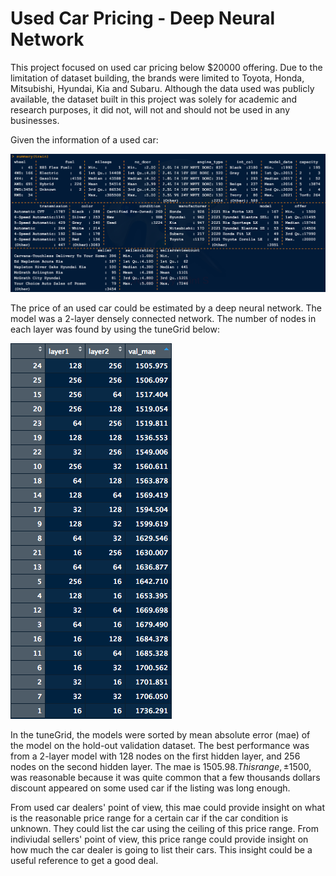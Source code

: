 # Used Car Pricing - Deep Neural Network

This project focused on used car pricing below $20000 offering. Due to the limitation of dataset building, the brands were limited to Toyota, Honda, Mitsubishi, Hyundai, Kia and Subaru. Although the data used was publicly available, the dataset built in this project was solely for academic and research purposes, it did not, will not and should not be used in any businesses.

Given the information of a used car:

![Summary of variables](variables_summary.png)

The price of an used car could be estimated by a deep neural network. The model was a 2-layer densely connected network. The number of nodes in each layer was found by using the tuneGrid below:

![tuneGrid of 2-layer densely connected network](tuneGrid.png)

In the tuneGrid, the models were sorted by mean absolute error (mae) of the model on the hold-out validation dataset. The best performance was from a 2-layer model with 128 nodes on the first hidden layer, and 256 nodes on the second hidden layer. The mae is $1505.98. This range, ±$1500, was reasonable because it was quite common that a few thousands dollars discount appeared on some used car if the listing was long enough.

From used car dealers' point of view, this mae could provide insight on what is the reasonable price range for a certain car if the car condition is unknown. They could list the car using the ceiling of this price range. From indiviudal sellers' point of view, this price range could provide insight on how much the car dealer is going to list their cars. This insight could be a useful reference to get a good deal.
